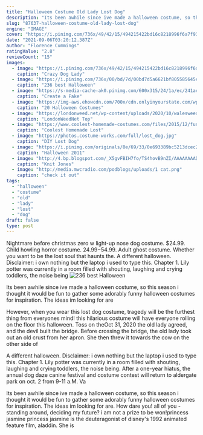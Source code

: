 ```yaml
---
title: "Halloween Costume Old Lady Lost Dog"
description: "Its been awhile since ive made a halloween costume, so this season i thought it would be fun to gather some adorably funny halloween costumes for inspiration. The ideas im looking for are"
slug: "87637-halloween-costume-old-lady-lost-dog"
engine: "IMAGE"
cover: "https://i.pinimg.com/736x/49/42/15/494215422bd16c8218996f6a7f933571--crazy-dog-lady-dog-costumes.jpg"
date: "2021-09-06T03:20:12.387Z"
author: "Florence Cummings"
ratingValue: "2.8"
reviewCount: "15"
images:
  - image: "https://i.pinimg.com/736x/49/42/15/494215422bd16c8218996f6a7f933571--crazy-dog-lady-dog-costumes.jpg"
    caption: "Crazy Dog Lady"
  - image: "https://i.pinimg.com/736x/00/bd/7d/00bd7d5a6621bf805585645efcb907e2--dog-halloween-costumes-dog-costumes.jpg"
    caption: "236 best Halloween"
  - image: "https://s-media-cache-ak0.pinimg.com/600x315/24/1a/ec/241aece6031423dc480d16ac42f5cf03.jpg"
    caption: "Create a Fake"
  - image: "https://img-aws.ehowcdn.com/700x/cdn.onlyinyourstate.com/wp-content/uploads/2015/10/512QXtlhP3L.jpg"
    caption: "20 Halloween Costumes"
  - image: "https://londonweed.net/wp-content/uploads/2020/10/walesweed-1024x576.jpg"
    caption: "LondonWeedNet Top"
  - image: "https://www.coolest-homemade-costumes.com/files/2015/12/funny-lost-dog-costume-150661-576x576.jpg"
    caption: "Coolest Homemade Lost"
  - image: "https://photos.costume-works.com/full/lost_dog.jpg"
    caption: "DIY Lost Dog"
  - image: "https://i.pinimg.com/originals/0e/69/33/0e693389bc5213dcec226142807e5017.jpg"
    caption: "Halloween 2011"
  - image: "http://4.bp.blogspot.com/_X5gvFBIH7fo/TS4hovB9nZI/AAAAAAAADK0/Mnvwgeq7s6U/S1600-R/Tweaked%2BPics-6.jpg"
    caption: "Knit Jones"
  - image: "http://media.mwcradio.com/podblogs/uploads/1 cat.png"
    caption: "check it out"
tags:
  - "halloween"
  - "costume"
  - "old"
  - "lady"
  - "lost"
  - "dog"
draft: false
type: post
---
```


Nightmare before christmas zero w light-up nose dog costume. $24.99. Child howling horror costume. $24.99-$54.99. Adult ghost costume.  Whether you want to be the lost soul that haunts the. A different halloween. Disclaimer: i own nothing but the laptop i used to type this. Chapter 1. Lily potter was currently in a room filled with shouting, laughing and crying toddlers, the noise being
![236 best Halloween](https://i.pinimg.com/736x/00/bd/7d/00bd7d5a6621bf805585645efcb907e2--dog-halloween-costumes-dog-costumes.jpg "236 best Halloween")

Its been awhile since ive made a halloween costume, so this season i thought it would be fun to gather some adorably funny halloween costumes for inspiration. The ideas im looking for are
<!--inArticleAds-->

<!--galleryOne-->

However, when you wear this lost dog costume, tragedy will be the furthest thing from everyones mind! this hilarious costume will have everyone rolling on the floor this halloween. Toss on theOct 31, 2020 the old lady agreed, and the devil built the bridge. Before crossing the bridge, the old lady took out an old crust from her apron. She then threw it towards the cow on the other side of
<!--inArticleAds-->

<!--galleryTwo-->

A different halloween. Disclaimer: i own nothing but the laptop i used to type this. Chapter 1. Lily potter was currently in a room filled with shouting, laughing and crying toddlers, the noise being. After a one-year hiatus, the annual dog daze canine festival and costume contest will return to aldergate park on oct. 2 from 9-11 a.M. Va
<!--galleryThree-->

Its been awhile since ive made a halloween costume, so this season i thought it would be fun to gather some adorably funny halloween costumes for inspiration. The ideas im looking for are. How dare you! all of you - standing around, deciding my future? i am not a prize to be won!princess jasmine princess jasmine is the deuteragonist of disney's 1992 animated feature film, aladdin. She is